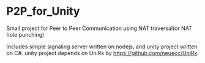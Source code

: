 # P2P_for_Unity

Small project for Peer to Peer Communication using NAT traversal(or NAT hole punching)  
  
Includes simple signaling server written on nodejs, and unity project written on C#.
unity project depends on UniRx by https://github.com/neuecc/UniRx.
